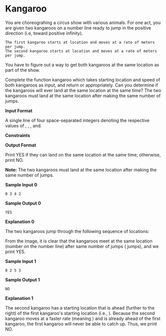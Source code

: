 # Kangaroo

You are choreograhing a circus show with various animals. For one act, you are given two kangaroos on a
number line ready to jump in the positive direction (i.e, toward positive infinity).

```
The first kangaroo starts at location and moves at a rate of meters per jump.
The second kangaroo starts at location and moves at a rate of meters per jump.
```
You have to figure out a way to get both kangaroos at the same location as part of the show.

Complete the function kangaroo which takes starting location and speed of both kangaroos as input, and
return or appropriately. Can you determine if the kangaroos will ever land at the same location
at the same time? The two kangaroos must land at the same location after making the same number of
jumps.

**Input Format**

A single line of four space-separated integers denoting the respective values of , , , and.

**Constraints**

**Output Format**

Print YES if they can land on the same location at the same time; otherwise, print NO.

**Note:** The two kangaroos must land at the same location after making the same number of jumps.

**Sample Input 0**

```
0 3 4 2
```
**Sample Output 0**

```
YES
```
**Explanation 0**

The two kangaroos jump through the following sequence of locations:

From the image, it is clear that the kangaroos meet at the same location (number on the number line)
after same number of jumps ( jumps), and we print YES.

**Sample Input 1**


```
0 2 5 3
```
**Sample Output 1**

```
NO
```
**Explanation 1**

The second kangaroo has a starting location that is ahead (further to the right) of the first kangaroo's
starting location (i.e., ). Because the second kangaroo moves at a faster rate (meaning )
and is already ahead of the first kangaroo, the first kangaroo will never be able to catch up. Thus, we print
NO.


